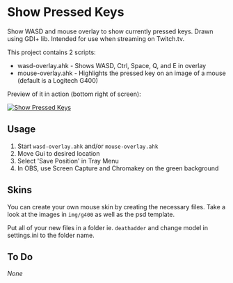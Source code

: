 # Show Pressed Keys

Show WASD and mouse overlay to show currently pressed keys. Drawn using GDI+ lib. Intended for use when streaming on Twitch.tv.

This project contains 2 scripts:

- wasd-overlay.ahk - Shows WASD, Ctrl, Space, Q, and E in overlay
- mouse-overlay.ahk - Highlights the pressed key on an image of a mouse (default is a Logitech G400)

Preview of it in action (bottom right of screen):

[![Show Pressed Keys](http://img.youtube.com/vi/wKHAsfyKZ-M/0.jpg)](https://www.youtube.com/watch?v=wKHAsfyKZ-M)

## Usage

1. Start `wasd-overlay.ahk` and/or `mouse-overlay.ahk`
2. Move Gui to desired location
3. Select 'Save Position' in Tray Menu
4. In OBS, use Screen Capture and Chromakey on the green background

## Skins

You can create your own mouse skin by creating the necessary files. Take a look at the images in `img/g400` as well as the psd template.

Put all of your new files in a folder ie. `deathadder` and change model in settings.ini to the folder name.

## To Do

*None*